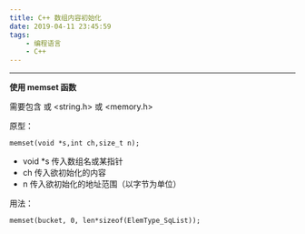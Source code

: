 ```yaml
---
title: C++ 数组内容初始化
date: 2019-04-11 23:45:59
tags:
    - 编程语言
    - C++
---
```


---

**使用 memset 函数**

需要包含 <cstring> 或 <string.h> 或 <memory.h>

原型：

<!--more-->

```
memset(void *s,int ch,size_t n);
```

- void *s 传入数组名或某指针
- ch 传入欲初始化的内容
- n 传入欲初始化的地址范围（以字节为单位）

用法：
```
memset(bucket, 0, len*sizeof(ElemType_SqList));
```